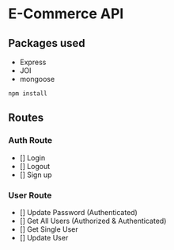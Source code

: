 # E-Commerce API

## Packages used

- Express
- JOI
- mongoose

```
npm install
```

## Routes

### Auth Route

- [] Login
- [] Logout
- [] Sign up

### User Route

- [] Update Password (Authenticated)
- [] Get All Users (Authorized & Authenticated)
- [] Get Single User
- [] Update User
